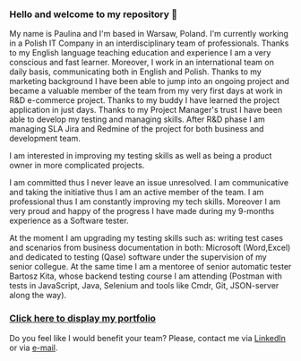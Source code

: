 ### Hello and welcome to my repository 👋

My name is Paulina and I'm based in Warsaw, Poland. I'm currently working in a Polish IT Company in an interdisciplinary team of professionals. 
Thanks to my English language teaching education and experience I am a very conscious and fast learner. Moreover, I work in an international team on daily basis, communicating both in English and Polish. 
Thanks to my marketing background I have been able to jump into an ongoing project and became a valuable member of the team from my very first days at work in R&D e-commerce project.
Thanks to my buddy I have learned the project application in just days.
Thanks to my Project Manager's trust I have been able to develop my testing and managing skills. After R&D phase I am managing SLA Jira and Redmine of the project for both business and development team.

I am interested in improving my testing skills as well as being a product owner in more complicated projects.

I am committed thus I never leave an issue unresolved.
I am communicative and taking the initiative thus I am an active member of the team.
I am professional thus I am constantly improving my tech skills.
Moreover I am very proud and happy of the progress I have made during my 9-months experience as a Software tester.

At the moment I am upgrading my testing skills such as: writing test cases and scenarios from business documentation in both: Microsoft (Word,Excel) and dedicated to testing (Qase) software under the supervision of my senior collegue. At the same time I am a mentoree of senior automatic tester Bartosz Kita, whose backend testing course I am attending (Postman with tests in JavaScript, Java, Selenium and tools like Cmdr, Git, JSON-server along the way).

### [Click here to display my portfolio](https://github.com/paulinaszatalowicz/tester_portfolio)

Do you feel like I would benefit your team? Please, contact me via [LinkedIn](https://www.linkedin.com/in/paulinaszatalowicz/) or via [e-mail](mailto:paulina.szatalowicz@gmail.com).
